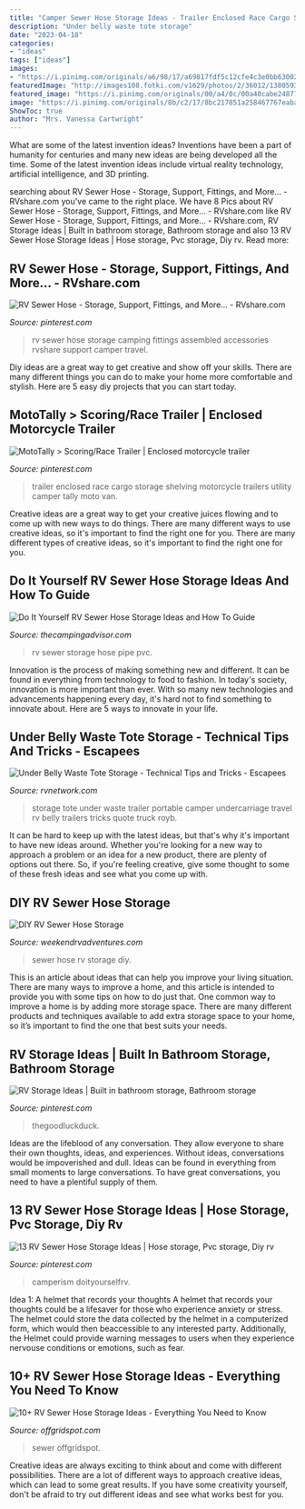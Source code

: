 ```yaml
---
title: "Camper Sewer Hose Storage Ideas - Trailer Enclosed Race Cargo Storage Shelving Motorcycle Trailers Utility Camper Tally Moto Van"
description: "Under belly waste tote storage"
date: "2023-04-18"
categories:
- "ideas"
tags: ["ideas"]
images:
- "https://i.pinimg.com/originals/a6/98/17/a69817fdf5c12cfe4c3e0bb630022227.jpg"
featuredImage: "http://images108.fotki.com/v1629/photos/2/36012/13805932/PA160014-vi.jpg"
featured_image: "https://i.pinimg.com/originals/00/a4/0c/00a40cabe248776d7bcbe4fbb0187f0a.jpg"
image: "https://i.pinimg.com/originals/8b/c2/17/8bc217851a258467767eabac1c93762f.jpg"
ShowToc: true
author: "Mrs. Vanessa Cartwright"
---
```



What are some of the latest invention ideas?
Inventions have been a part of humanity for centuries and many new ideas are being developed all the time. Some of the latest invention ideas include virtual reality technology, artificial intelligence, and 3D printing.

	

		
searching about RV Sewer Hose - Storage, Support, Fittings, and More… - RVshare.com you've came to the right place. We have 8 Pics about RV Sewer Hose - Storage, Support, Fittings, and More… - RVshare.com like RV Sewer Hose - Storage, Support, Fittings, and More… - RVshare.com, RV Storage Ideas | Built in bathroom storage, Bathroom storage and also 13 RV Sewer Hose Storage Ideas | Hose storage, Pvc storage, Diy rv. Read more:
		
    
## RV Sewer Hose - Storage, Support, Fittings, And More… - RVshare.com

<img loading=lazy src="https://i.pinimg.com/originals/ac/26/b1/ac26b10e60d9bc882cfe27f19e6217c8.jpg" onerror="this.onerror=null;this.src='https://tse1.mm.bing.net/th?id=OIP.Y1YSolV_vXoM4Uf9Uiuo4QHaJ4&amp;pid=15.1';" alt="RV Sewer Hose - Storage, Support, Fittings, and More… - RVshare.com">

_Source: pinterest.com_

>rv sewer hose storage camping fittings assembled accessories rvshare support camper travel. 

	

Diy ideas are a great way to get creative and show off your skills. There are many different things you can do to make your home more comfortable and stylish. Here are 5 easy diy projects that you can start today.

    
## MotoTally &gt; Scoring/Race Trailer | Enclosed Motorcycle Trailer

<img loading=lazy src="https://i.pinimg.com/originals/00/a4/0c/00a40cabe248776d7bcbe4fbb0187f0a.jpg" onerror="this.onerror=null;this.src='https://tse2.mm.bing.net/th?id=OIP.LNalV9wOlhdBb4OJfQfkBgHaFj&amp;pid=15.1';" alt="MotoTally &gt; Scoring/Race Trailer | Enclosed motorcycle trailer">

_Source: pinterest.com_

>trailer enclosed race cargo storage shelving motorcycle trailers utility camper tally moto van. 

	

Creative ideas are a great way to get your creative juices flowing and to come up with new ways to do things. There are many different ways to use creative ideas, so it's important to find the right one for you. There are many different types of creative ideas, so it's important to find the right one for you.

    
## Do It Yourself RV Sewer Hose Storage Ideas And How To Guide

<img loading=lazy src="https://thecampingadvisor.com/wp-content/uploads/2019/06/RV-Sewer-Hose-Storage-Pvc-Pipe.jpg" onerror="this.onerror=null;this.src='https://tse1.mm.bing.net/th?id=OIP.SF1RLCZoYa4BCf1LwUey2wAAAA&amp;pid=15.1';" alt="Do It Yourself RV Sewer Hose Storage Ideas and How To Guide">

_Source: thecampingadvisor.com_

>rv sewer storage hose pipe pvc. 

	

Innovation is the process of making something new and different. It can be found in everything from technology to food to fashion. In today's society, innovation is more important than ever. With so many new technologies and advancements happening every day, it's hard not to find something to innovate about. Here are 5 ways to innovate in your life.

    
## Under Belly Waste Tote Storage - Technical Tips And Tricks - Escapees

<img loading=lazy src="http://images108.fotki.com/v1629/photos/2/36012/13805932/PA160014-vi.jpg" onerror="this.onerror=null;this.src='https://tse1.mm.bing.net/th?id=OIP.Mm9YRxKZ_5MpYgJSZnE2gAHaEK&amp;pid=15.1';" alt="Under Belly Waste Tote Storage - Technical Tips and Tricks - Escapees">

_Source: rvnetwork.com_

>storage tote under waste trailer portable camper undercarriage travel rv belly trailers tricks quote truck royb. 

	

It can be hard to keep up with the latest ideas, but that's why it's important to have new ideas around. Whether you're looking for a new way to approach a problem or an idea for a new product, there are plenty of options out there. So, if you're feeling creative, give some thought to some of these fresh ideas and see what you come up with.

    
## DIY RV Sewer Hose Storage

<img loading=lazy src="https://weekendrvadventures.com/wp-content/uploads/2017/01/Sewer_1-e1484455073458-708x948.jpg" onerror="this.onerror=null;this.src='https://tse1.mm.bing.net/th?id=OIP.Pnj788ti4YlN2yOD7x8YGwHaJ6&amp;pid=15.1';" alt="DIY RV Sewer Hose Storage">

_Source: weekendrvadventures.com_

>sewer hose rv storage diy. 

	

This is an article about ideas that can help you improve your living situation. There are many ways to improve a home, and this article is intended to provide you with some tips on how to do just that. One common way to improve a home is by adding more storage space. There are many different products and techniques available to add extra storage space to your home, so it’s important to find the one that best suits your needs.

    
## RV Storage Ideas | Built In Bathroom Storage, Bathroom Storage

<img loading=lazy src="https://i.pinimg.com/originals/a6/98/17/a69817fdf5c12cfe4c3e0bb630022227.jpg" onerror="this.onerror=null;this.src='https://tse2.mm.bing.net/th?id=OIP.eam-LQ7sYiM64WWhNJh5zAHaLG&amp;pid=15.1';" alt="RV Storage Ideas | Built in bathroom storage, Bathroom storage">

_Source: pinterest.com_

>thegoodluckduck. 

	

Ideas are the lifeblood of any conversation. They allow everyone to share their own thoughts, ideas, and experiences. Without ideas, conversations would be impoverished and dull. Ideas can be found in everything from small moments to large conversations. To have great conversations, you need to have a plentiful supply of them.

    
## 13 RV Sewer Hose Storage Ideas | Hose Storage, Pvc Storage, Diy Rv

<img loading=lazy src="https://i.pinimg.com/originals/8b/c2/17/8bc217851a258467767eabac1c93762f.jpg" onerror="this.onerror=null;this.src='https://tse1.mm.bing.net/th?id=OIP.SrJgPWhCv0jGdJBzSCuXbAHaFj&amp;pid=15.1';" alt="13 RV Sewer Hose Storage Ideas | Hose storage, Pvc storage, Diy rv">

_Source: pinterest.com_

>camperism doityourselfrv. 

	

Idea 1: A helmet that records your thoughts
A helmet that records your thoughts could be a lifesaver for those who experience anxiety or stress. The helmet could store the data collected by the helmet in a computerized form, which would then beaccessible to any interested party. Additionally, the Helmet could provide warning messages to users when they experience nervouse conditions or emotions, such as fear.

    
## 10+ RV Sewer Hose Storage Ideas - Everything You Need To Know

<img loading=lazy src="https://offgridspot.com/wp-content/uploads/2019/08/rv-sewer-hose-housing.jpeg" onerror="this.onerror=null;this.src='https://tse1.mm.bing.net/th?id=OIP.UUIN1ins4YJrCZKWgfLbPAHaEo&amp;pid=15.1';" alt="10+ RV Sewer Hose Storage Ideas - Everything You Need to Know">

_Source: offgridspot.com_

>sewer offgridspot. 

	

Creative ideas are always exciting to think about and come with different possibilities. There are a lot of different ways to approach creative ideas, which can lead to some great results. If you have some creativity yourself, don't be afraid to try out different ideas and see what works best for you.

